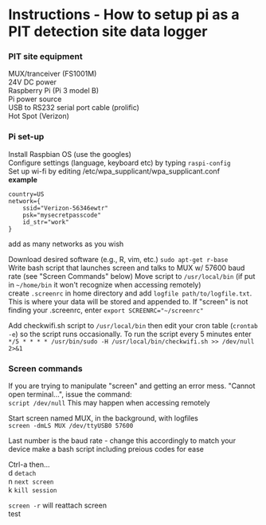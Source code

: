 # Instructions - How to setup pi as a PIT detection site data logger  
  
### PIT site equipment  
  
MUX/tranceiver (FS1001M)  
24V DC power  
Raspberry Pi (Pi 3 model B)  
Pi power source  
USB to RS232 serial port cable (prolific)  
Hot Spot (Verizon)  
  
### Pi set-up  
  
Install Raspbian OS (use the googles)  
Configure settings (language, keyboard etc) by typing ```raspi-config```  
Set up wi-fi by editing /etc/wpa_supplicant/wpa_supplicant.conf  
**example**  
  
```  
country=US
network={  
	ssid="Verizon-56346ewtr"  
	psk="mysecretpasscode"  
	id_str="work"  
}  
```  
  
add as many networks as you wish  
  
Download desired software (e.g., R, vim, etc.) ```sudo apt-get r-base```  
Write bash script that launches screen and talks to MUX w/ 57600 baud rate (see "Screen Commands" below) 
Move script to ```/usr/local/bin``` (if put in ```~/home/bin``` it won't recognize when accessing remotely)  
create ```.screenrc``` in home directory and add ```logfile path/to/logfile.txt```. This is where your data will be stored and appended to. If "screen" is not finding your .screenrc, enter ```export SCREENRC="~/screenrc"``` 

Add checkwifi.sh script to ```/usr/local/bin``` then edit your cron table (```crontab -e```) so the script runs occasionally. To run the script every 5 minutes enter ```*/5 * * * * /usr/bin/sudo -H /usr/local/bin/checkwifi.sh >> /dev/null 2>&1```

### Screen commands  
  
If you are trying to manipulate "screen" and getting an error mess. "Cannot open terminal...", issue the command:  
```script /dev/null``` This may happen when accessing remotely  
  
Start screen named MUX, in the background, with logfiles  
```screen -dmLS MUX /dev/ttyUSB0 57600```  

Last number is the baud rate - change this accordingly to match your device
make a bash script including preious codes for ease  
  
Ctrl-a then...  
d ```detach```  
n ```next screen```  
k ```kill session```  
  
```screen -r``` will reattach screen  
test
